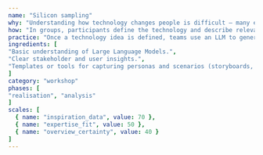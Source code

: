 ```yaml
---
name: "Silicon sampling"
why: "Understanding how technology changes people is difficult — many effects are unexpected and not immediately visible. Large Language Models (LLMs) can serve as a tool to broaden perspectives, using their knowledge of cultural, social, and historical patterns found online. By sampling diverse voices and situations through LLM prompts, participants can surface both likely and unlikely consequences of a technology. These insights feed directly into design choices and support more responsible innovation."
how: "In groups, participants define the technology and describe relevant users and stakeholders. Using an LLM, they generate multiple personas, situations, and future stories that show how people might react, adapt, or be changed. Teams then select, discuss, and map these scenarios, making the potential impacts concrete. The process emphasizes hands-on exploration: not only asking the LLM for outputs, but actively shaping, sorting, and interpreting the results to inspire design directions."
practice: "Once a technology idea is defined, teams use an LLM to generate a broad range of possible futures. They create dozens of characters, explore different viewpoints, and collect utopian and dystopian scenarios. These are then sorted, evaluated, and translated into design implications. Running the cycle multiple times ensures the design stays grounded in diverse human perspectives and anticipates unexpected consequences."
ingredients: [
"Basic understanding of Large Language Models.",
"Clear stakeholder and user insights.",
"Templates or tools for capturing personas and scenarios (storyboards, sticky notes, mapping boards, design fiction)."
]
category: "workshop"
phases: [
"realisation", "analysis"
]
scales: [
  { name: "inspiration_data", value: 70 },
  { name: "expertise_fit", value: 50 },
  { name: "overview_certainty", value: 40 }
]
---
```

